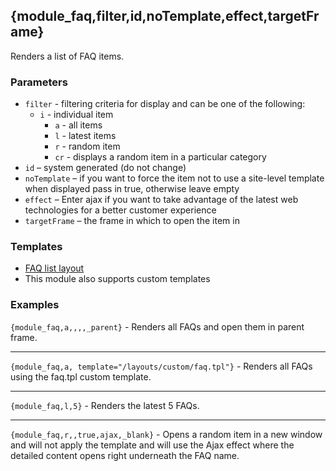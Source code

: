 ## {module_faq,filter,id,noTemplate,effect,targetFrame}

Renders a list of FAQ items.

### Parameters

* `filter` - filtering criteria for display and can be one of the following:
  * `i` - individual item
	* `a` - all items
	* `l` - latest items
	* `r` - random item
	* `cr` - displays a random item in a particular category
* `id` – system generated (do not change)
* `noTemplate` – if you want to force the item not to use a site-level template when displayed pass in true, otherwise leave empty
* `effect` – Enter ajax if you want to take advantage of the latest web technologies for a better customer experience
* `targetFrame` – the frame in which to open the item in

### Templates

* [FAQ list layout](/reference/tags/FAQs/FAQ-list-layout.html)
* This module also supports custom templates

### Examples

`{module_faq,a,,,,_parent}` - Renders all FAQs and open them in parent frame.

***

`{module_faq,a, template="/layouts/custom/faq.tpl"}` - Renders all FAQs using the faq.tpl custom template.

***

`{module_faq,l,5}` - Renders the latest 5 FAQs.

***

`{module_faq,r,,true,ajax,_blank}` - Opens a random item in a new window and will not apply the template and will use the Ajax effect where the detailed content opens right underneath the FAQ name.
